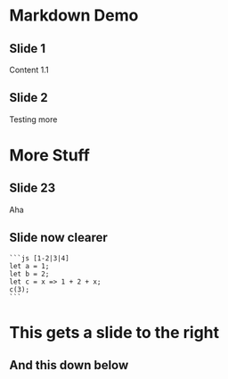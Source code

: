 # Markdown Demo



## Slide 1

Content 1.1


## Slide 2

Testing more



# More Stuff



## Slide 23

Aha


## Slide now clearer
    ```js [1-2|3|4]
    let a = 1;
    let b = 2;
    let c = x => 1 + 2 + x;
    c(3);
    ```


# This gets a slide to the right


## And this down below
